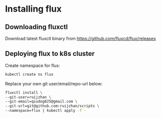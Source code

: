 # Installing flux

## Downloading fluxctl

Download latest fluxctl binary from https://github.com/fluxcd/flux/releases

## Deploying flux to k8s cluster

Create namespace for flux:

```sh
kubectl create ns flux
```

Replace your own git user/email/repo-url below:

```sh
fluxctl install \
--git-user=ruijzhan \
--git-email=qiudog825@gmail.com \
--git-url=git@github.com:ruijzhan/scripts \
--namespace=flux | kubectl apply -f -
```

